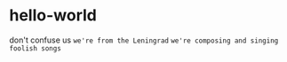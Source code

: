# hello-world

don't confuse us
`we're from the Leningrad`
```we're composing and singing foolish songs```
